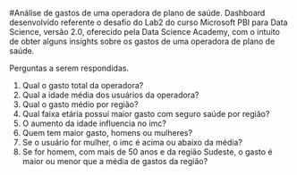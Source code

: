 #Análise de gastos de uma operadora de plano de saúde.
Dashboard desenvolvido referente o desafio do Lab2 do curso Microsoft PBI para Data Science, versão 2.0, oferecido pela Data Science Academy, com o intuito de obter alguns insights sobre os gastos de uma operadora de plano de saúde.

Perguntas a serem respondidas.

1. Qual o gasto total da operadora?
2. Qual a idade média dos usuários da operadora?
3. Qual o gasto médio por região?
4. Qual faixa etária possui maior gasto com seguro saúde por região?
5. O aumento da idade influencia no imc?
6. Quem tem maior gasto, homens ou mulheres?
7. Se o usuário for mulher, o imc é acima ou abaixo
da média?
8. Se for homem, com mais de 50 anos e da região Sudeste, o gasto é maior ou menor que a média de gastos da região?

